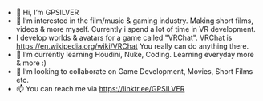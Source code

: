 - 👋 Hi, I’m GPSILVER
- 👀 I’m interested in the film/music & gaming industry. Making short films, videos & more myself. Currently i spend a lot of time in VR development. 
- I develop worlds & avatars for a game called "VRChat". VRChat is https://en.wikipedia.org/wiki/VRChat You really can do anything there.
- 🌱 I’m currently learning Houdini, Nuke, Coding. Learning everyday more & more :)
- 💞️ I’m looking to collaborate on Game Development, Movies, Short Films etc.
- 📫 You can reach me via https://linktr.ee/GPSILVER

